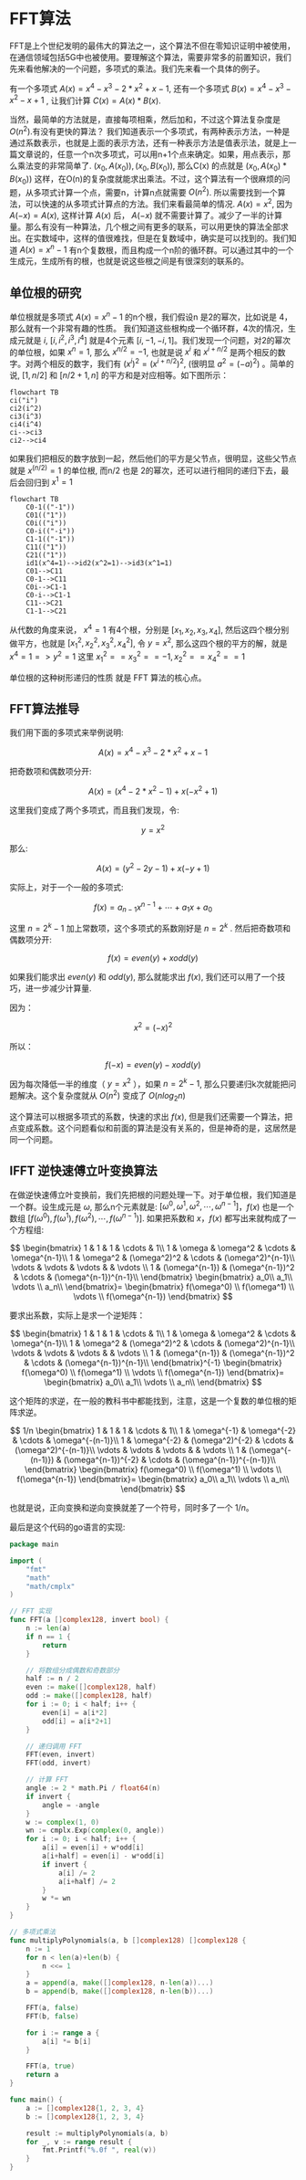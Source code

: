 # FFT算法

FFT是上个世纪发明的最伟大的算法之一，这个算法不但在零知识证明中被使用，在通信领域包括5G中也被使用。要理解这个算法，需要非常多的前置知识，我们先来看他解决的一个问题，多项式的乘法。我们先来看一个具体的例子。

有一个多项式 $A(x) = x^4 - x^3 - 2*x^2 + x - 1$, 还有一个多项式 $B(x) = x^4 - x^3 - x^2 - x + 1$ , 让我们计算 $C(x) = A(x) * B(x)$.

当然，最简单的方法就是，直接每项相乘，然后加和，不过这个算法复杂度是 $O(n^2)$.有没有更快的算法？
我们知道表示一个多项式，有两种表示方法，一种是通过系数表示，也就是上面的表示方法，还有一种表示方法是值表示法，就是上一篇文章说的，任意一个n次多项式，可以用n+1个点来确定。如果，用点表示，那么乘法变的非常简单了. $(x_0, A(x_0)), (x_0, B(x_0))$, 那么C(x) 的点就是 $(x_0, A(x_0) * B(x_0))$ 这样，在O(n)的复杂度就能求出乘法。不过，这个算法有一个很麻烦的问题，从多项式计算一个点，需要n，计算n点就需要 $O(n^2)$. 所以需要找到一个算法，可以快速的从多项式计算点的方法。我们来看最简单的情况. $A(x) = x^2$, 因为 $A(-x) = A(x)$, 这样计算 $A(x)$ 后， $A(-x)$ 就不需要计算了。减少了一半的计算量。那么有没有一种算法，几个根之间有更多的联系，可以用更快的算法全部求出。在实数域中，这样的值很难找，但是在复数域中，确实是可以找到的。我们知道 $A(x)=x^n - 1$ 有n个复数根，而且构成一个n阶的循环群。可以通过其中的一个生成元，生成所有的根，也就是说这些根之间是有很深刻的联系的。

## 单位根的研究

单位根就是多项式 $A(x)=x^n-1$ 的n个根，我们假设n 是2的幂次，比如说是 4，那么就有一个非常有趣的性质。
我们知道这些根构成一个循环群，4次的情况，生成元就是 $i$, $[i, i^2, i^3, i^4]$ 就是4个元素 $[i, -1, -i, 1]$。我们发现一个问题，对2的幂次的单位根，如果 $x^n = 1$, 那么 $x^{n/2} = -1$, 也就是说 $x^i$ 和 $x^{i+n/2}$ 是两个相反的数字。对两个相反的数字，我们有 $(x^i)^2 = (x^{i+n/2})^2$, (很明显 $a^2 = (-a)^2$) 。简单的说, $[1,n/2]$ 和 $[n/2+1,n]$ 的平方和是对应相等。如下图所示：

```mermaid
flowchart TB
ci("i")
ci2(i^2)
ci3(i^3)
ci4(i^4)
ci-->ci3
ci2-->ci4
```

如果我们把相反的数字放到一起，然后他们的平方是父节点，很明显，这些父节点就是 $x^{(n/2)}=1$ 的单位根, 而n/2 也是 2的幂次，还可以进行相同的递归下去，最后会回归到 $x^1 = 1$

```mermaid
flowchart TB
    C0-1(("-1"))
    C01(("1"))
    C0i(("i"))
    C0-i(("-i"))
    C1-1(("-1"))
    C11(("1"))
    C21(("1"))
    id1(x^4=1)-->id2(x^2=1)-->id3(x^1=1)
    C01-->C11
    C0-1-->C11
    C0i-->C1-1
    C0-i-->C1-1
    C11-->C21
    C1-1-->C21
```

从代数的角度来说， $x^4 = 1$ 有4个根，分别是 $[x_1, x_2, x_3, x_4]$, 然后这四个根分别做平方，也就是 $[x_1^2, x_2^2, x_3^2, x_4^2]$, 令 $y=x^2$, 那么这四个根的平方的解，就是 $x^4 = 1 => y^2 = 1$ 这里 $x_1^2 == x_3^2 == -1,x_2^2 == x_4^2 == 1$

单位根的这种树形递归的性质 就是 FFT 算法的核心点。

## FFT算法推导

我们用下面的多项式来举例说明:

$$A(x) = x^4 - x^3 - 2*x^2 + x - 1$$

 把奇数项和偶数项分开:

$$A(x) = (x^4 -2*x^2 -1) + x(-x^2 + 1)$$

这里我们变成了两个多项式，而且我们发现，令:

$$y=x^2$$

那么:

$$A(x) = (y^2 - 2y -1) + x(-y+1)$$
  
实际上，对于一个一般的多项式:

$$f(x)=a_{n-1}x^{n-1}+\cdots+a_1x+a_0$$

这里 $n = 2^k-1$ 加上常数项，这个多项式的系数刚好是 $n = 2^k$ . 然后把奇数项和偶数项分开:

$$f(x) = even(y) + xodd(y)$$

如果我们能求出 $even(y)$ 和 $odd(y)$, 那么就能求出 $f(x)$, 我们还可以用了一个技巧，进一步减少计算量.

因为：

$$x^2 = (-x)^2$$

所以：

$$f(-x) = even(y)-xodd(y)$$

因为每次降低一半的维度（ $y=x^2$ ），如果 $n=2^k-1$, 那么只要递归k次就能把问题解决。这个复杂度就从 $O(n^2)$ 变成了 $O(nlog_2n)$

这个算法可以根据多项式的系数，快速的求出 $f(x)$,  但是我们还需要一个算法，把点变成系数。这个问题看似和前面的算法是没有关系的，但是神奇的是，这居然是同一个问题。

## IFFT 逆快速傅立叶变换算法

在做逆快速傅立叶变换前，我们先把根的问题处理一下。对于单位根，我们知道是一个群。设生成元是 $\omega$, 那么n个元素就是: $[\omega^0, \omega^1, \omega^2, \cdots, \omega^{n-1}]$，$f(x)$ 也是一个数组 $[f(\omega^0), f(\omega^1), f(\omega^2), \cdots, f(\omega^{n-1})]$.  如果把系数和 $x，f(x)$ 都写出来就构成了一个方程组:

$$
\begin{bmatrix}
1 & 1 & 1 & \cdots & 1\\
1 & \omega & \omega^2 & \cdots & \omega^{n-1}\\
1 & \omega^2 & (\omega^2)^2 & \cdots & (\omega^2)^{n-1}\\
\vdots & \vdots & \vdots & & \vdots \\
1 & (\omega^{n-1}) & (\omega^{n-1})^2 & \cdots & (\omega^{n-1})^{n-1}\\
\end{bmatrix}
\begin{bmatrix}
a_0\\
a_1\\
\vdots \\
a_n\\
\end{bmatrix}=
\begin{bmatrix}
f(\omega^0) \\
f(\omega^1) \\
\vdots \\
f(\omega^{n-1})
\end{bmatrix}
$$

要求出系数，实际上是求一个逆矩阵：

$$
\begin{bmatrix}
1 & 1 & 1 & \cdots & 1\\
1 & \omega & \omega^2 & \cdots & \omega^{n-1}\\
1 & \omega^2 & (\omega^2)^2 & \cdots & (\omega^2)^{n-1}\\
\vdots & \vdots & \vdots & & \vdots \\
1 & (\omega^{n-1}) & (\omega^{n-1})^2 & \cdots & (\omega^{n-1})^{n-1}\\
\end{bmatrix}^{-1}
\begin{bmatrix}
f(\omega^0) \\
f(\omega^1) \\
\vdots \\
f(\omega^{n-1})
\end{bmatrix}=
\begin{bmatrix}
a_0\\
a_1\\
\vdots \\
a_n\\
\end{bmatrix}
$$

这个矩阵的求逆，在一般的教科书中都能找到，注意，这是一个复数的单位根的矩阵求逆。

$$
1/n
\begin{bmatrix}
1 & 1 & 1 & \cdots & 1\\
1 & \omega^{-1} & \omega^{-2} & \cdots & \omega^{-(n-1)}\\
1 & \omega^{-2} & (\omega^2)^{-2} & \cdots & (\omega^2)^{-(n-1)}\\
\vdots & \vdots & \vdots & & \vdots \\
1 & (\omega^{-(n-1)}) & (\omega^{n-1})^{-2} & \cdots & (\omega^{n-1})^{-(n-1)}\\
\end{bmatrix}
\begin{bmatrix}
f(\omega^0) \\
f(\omega^1) \\
\vdots \\
f(\omega^{n-1})
\end{bmatrix}=
\begin{bmatrix}
a_0\\
a_1\\
\vdots \\
a_n\\
\end{bmatrix}
$$

也就是说，正向变换和逆向变换就差了一个符号，同时多了一个  $1/n$。

最后是这个代码的go语言的实现:

```go
package main

import (
    "fmt"
    "math"
    "math/cmplx"
)

// FFT 实现
func FFT(a []complex128, invert bool) {
    n := len(a)
    if n == 1 {
        return
    }

    // 将数组分成偶数和奇数部分
    half := n / 2
    even := make([]complex128, half)
    odd := make([]complex128, half)
    for i := 0; i < half; i++ {
        even[i] = a[i*2]
        odd[i] = a[i*2+1]
    }

    // 递归调用 FFT
    FFT(even, invert)
    FFT(odd, invert)

    // 计算 FFT
    angle := 2 * math.Pi / float64(n)
    if invert {
        angle = -angle
    }
    w := complex(1, 0)
    wn := cmplx.Exp(complex(0, angle))
    for i := 0; i < half; i++ {
        a[i] = even[i] + w*odd[i]
        a[i+half] = even[i] - w*odd[i]
        if invert {
            a[i] /= 2
            a[i+half] /= 2
        }
        w *= wn
    }
}

// 多项式乘法
func multiplyPolynomials(a, b []complex128) []complex128 {
    n := 1
    for n < len(a)+len(b) {
        n <<= 1
    }
    a = append(a, make([]complex128, n-len(a))...)
    b = append(b, make([]complex128, n-len(b))...)

    FFT(a, false)
    FFT(b, false)

    for i := range a {
        a[i] *= b[i]
    }

    FFT(a, true)
    return a
}

func main() {
    a := []complex128{1, 2, 3, 4}
    b := []complex128{1, 2, 3, 4}

    result := multiplyPolynomials(a, b)
    for _, v := range result {
        fmt.Printf("%.0f ", real(v))
    }
}
```
